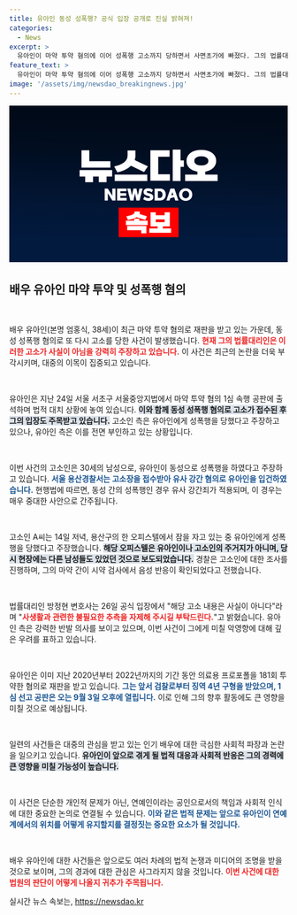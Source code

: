 ```yaml
---
title: 유아인 동성 성폭행? 공식 입장 공개로 진실 밝혀져!
categories:
  - News
excerpt: >
  유아인이 마약 투약 혐의에 이어 성폭행 고소까지 당하면서 사면초가에 빠졌다. 그의 법률대리는 모든 주장에 대해 강력히 반박하고 나섰다. 무죄 주장을 굽히지 않는 유아인의 운명은 어떻게 될까? 클릭하고 진실을 확인해보세요!
feature_text: >
  유아인이 마약 투약 혐의에 이어 성폭행 고소까지 당하면서 사면초가에 빠졌다. 그의 법률대리는 모든 주장에 대해 강력히 반박하고 나섰다. 무죄 주장을 굽히지 않는 유아인의 운명은 어떻게 될까? 클릭하고 진실을 확인해보세요!
image: '/assets/img/newsdao_breakingnews.jpg'
---
```


<p><img src="/assets/img/newsdao_breakingnews.jpg" alt="pcversion 속보" /></p>

<h2 data-ke-size="size26">배우 유아인 마약 투약 및 성폭행 혐의</h2>

<p data-ke-size="size16">&nbsp;</p>

<p>배우 유아인(본명 엄홍식, 38세)이 최근 마약 투약 혐의로 재판을 받고 있는 가운데, 동성 성폭행 혐의로 또 다시 고소를 당한 사건이 발생했습니다. <b><span style="color: #ee2323;">현재 그의 법률대리인은 이러한 고소가 사실이 아님을 강력히 주장하고 있습니다.</span></b> 이 사건은 최근의 논란을 더욱 부각시키며, 대중의 이목이 집중되고 있습니다.</p>

<p data-ke-size="size16">&nbsp;</p>

<p>유아인은 지난 24일 서울 서초구 서울중앙지법에서 마약 투약 혐의 1심 속행 공판에 출석하며 법적 대치 상황에 놓여 있습니다. <b><span style="background-color: #21538527;">이와 함께 동성 성폭행 혐의로 고소가 접수된 후 그의 입장도 주목받고 있습니다.</span></b> 고소인 측은 유아인에게 성폭행을 당했다고 주장하고 있으나, 유아인 측은 이를 전면 부인하고 있는 상황입니다.</p>

<p data-ke-size="size16">&nbsp;</p>

<p>이번 사건의 고소인은 30세의 남성으로, 유아인이 동성으로 성폭행을 하였다고 주장하고 있습니다. <b><span style="color: #1a5490;">서울 용산경찰서는 고소장을 접수받아 유사 강간 혐의로 유아인을 입건하였습니다.</span></b> 현행법에 따르면, 동성 간의 성폭행인 경우 유사 강간죄가 적용되며, 이 경우는 매우 중대한 사안으로 간주됩니다.</p>

<p data-ke-size="size16">&nbsp;</p>

<p>고소인 A씨는 14일 저녁, 용산구의 한 오피스텔에서 잠을 자고 있는 중 유아인에게 성폭행을 당했다고 주장했습니다. <b><span style="background-color: #21538527;">해당 오피스텔은 유아인이나 고소인의 주거지가 아니며, 당시 현장에는 다른 남성들도 있었던 것으로 보도되었습니다.</span></b> 경찰은 고소인에 대한 조사를 진행하며, 그의 마약 간이 시약 검사에서 음성 반응이 확인되었다고 전했습니다.</p>

<p data-ke-size="size16">&nbsp;</p>

<p>법률대리인 방정현 변호사는 26일 공식 입장에서 "해당 고소 내용은 사실이 아니다"라며 "<b><span style="color: #ee2323;">사생활과 관련한 불필요한 추측을 자제해 주시길 부탁드린다.</span></b>"고 밝혔습니다. 유아인 측은 강력한 반발 의사를 보이고 있으며, 이번 사건이 그에게 미칠 악영향에 대해 깊은 우려를 표하고 있습니다. </p>

<p data-ke-size="size16">&nbsp;</p>

<p>유아인은 이미 지난 2020년부터 2022년까지의 기간 동안 의료용 프로포폴을 181회 투약한 혐의로 재판을 받고 있습니다. <b><span style="color: #1a5490;">그는 앞서 검찰로부터 징역 4년 구형을 받았으며, 1심 선고 공판은 오는 9월 3일 오후에 열립니다.</span></b> 이로 인해 그의 향후 활동에도 큰 영향을 미칠 것으로 예상됩니다.</p>

<p data-ke-size="size16">&nbsp;</p>

<p>일련의 사건들은 대중의 관심을 받고 있는 인기 배우에 대한 극심한 사회적 파장과 논란을 일으키고 있습니다. <b><span style="background-color: #21538527;">유아인이 앞으로 겪게 될 법적 대응과 사회적 반응은 그의 경력에 큰 영향을 미칠 가능성이 높습니다.</span></b> </p>

<p data-ke-size="size16">&nbsp;</p>

<p>이 사건은 단순한 개인적 문제가 아닌, 연예인이라는 공인으로서의 책임과 사회적 인식에 대한 중요한 논의로 연결될 수 있습니다. <b><span style="color: #1a5490;">이와 같은 법적 문제는 앞으로 유아인이 연예계에서의 위치를 어떻게 유지할지를 결정짓는 중요한 요소가 될 것입니다.</span></b> </p>

<p data-ke-size="size16">&nbsp;</p>

<p>배우 유아인에 대한 사건들은 앞으로도 여러 차례의 법적 논쟁과 미디어의 조명을 받을 것으로 보이며, 그의 경과에 대한 관심은 사그라지지 않을 것입니다. <b><span style="color: #ee2323;">이번 사건에 대한 법원의 판단이 어떻게 나올지 귀추가 주목됩니다.</span></b></p>
실시간 뉴스 속보는, <a href="https://newsdao.kr" rel="dofollow">https://newsdao.kr</a>


